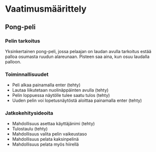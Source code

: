 # Vaatimusmäärittely

## Pong-peli

### Pelin tarkoitus
Yksinkertainen pong-peli, jossa pelaajan on laudan avulla  tarkoitus estää palloa osumasta ruudun alareunaan. Pisteen saa aina, kun osuu laudalla palloon.

### Toiminnallisuudet
* Peli alkaa painamalla enter (tehty)
* Lautaa liikutetaan nuolinäppäinten avulla (tehty)
* Pelin loppuessa näytölle tulee saatu tulos (tehty)
* Uuden pelin voi lopetusnäytöstä aloittaa painamalla enter (tehty)


### Jatkokehitysideoita
* Mahdollisuus asettaa käyttäjänimi (tehty)
* Tulostaulu (tehty)
* Mahdollisuus valita pelin vaikeustaso
* Mahdollisuus pelata kaksinpelinä
* Mahdollisuus pelata myös hiirellä
